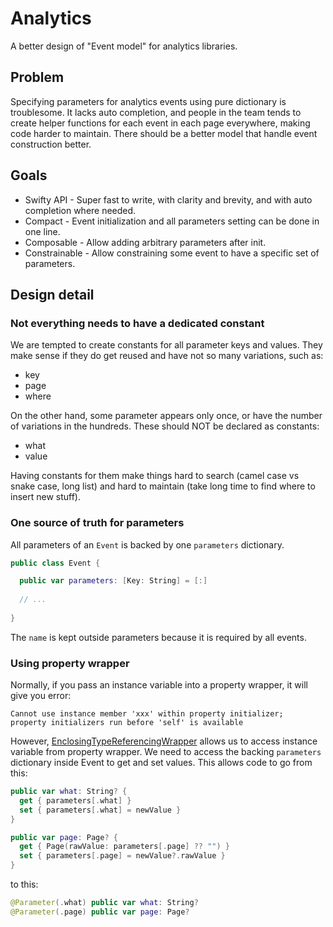 # Analytics

A better design of "Event model" for analytics libraries.

## Problem

Specifying parameters for analytics events using pure dictionary is troublesome. It lacks auto completion, and people in the team tends to create helper functions for each event in each page everywhere, making code harder to maintain. There should be a better model that handle event construction better.  

## Goals

- Swifty API - Super fast to write, with clarity and brevity, and with auto completion where needed.
- Compact - Event initialization and all parameters setting can be done in one line.
- Composable - Allow adding arbitrary parameters after init.
- Constrainable - Allow constraining some event to have a specific set of parameters.

## Design detail

### Not everything needs to have a dedicated constant

We are tempted to create constants for all parameter keys and values. They make sense if they do get reused and have not so many variations, such as:
- key
- page
- where

On the other hand, some parameter appears only once, or have the number of variations in the hundreds. These should NOT be declared as constants:
 - what
 - value
 
 Having constants for them make things hard to search (camel case vs snake case, long list) and hard to maintain (take long time to find where to insert new stuff).

### One source of truth for parameters

All parameters of an `Event` is backed by one `parameters` dictionary.

```swift
public class Event {

  public var parameters: [Key: String] = [:]
  
  // ...
  
}
```

The `name` is kept outside parameters because it is required by all events.

### Using property wrapper

Normally, if you pass an instance variable into a property wrapper, it will give you error:

```
Cannot use instance member 'xxx' within property initializer; 
property initializers run before 'self' is available
``` 

However, [EnclosingTypeReferencingWrapper](https://www.swiftbysundell.com/articles/accessing-a-swift-property-wrappers-enclosing-instance/#getting-started) allows us to access instance variable from property wrapper. We need to access the backing `parameters` dictionary inside Event to get and set values. This allows code to go from this:

```swift
public var what: String? {
  get { parameters[.what] }
  set { parameters[.what] = newValue }
}

public var page: Page? {
  get { Page(rawValue: parameters[.page] ?? "") }
  set { parameters[.page] = newValue?.rawValue }
}
```

to this:

```swift  
@Parameter(.what) public var what: String?
@Parameter(.page) public var page: Page?
```
